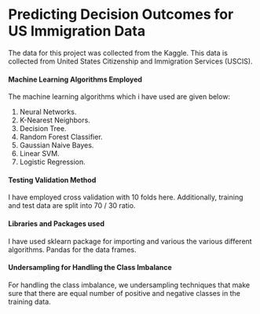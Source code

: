 # Predicting Decision Outcomes for US Immigration Data
 The data for this project was collected from the Kaggle. This data is collected from United States Citizenship and Immigration Services  (USCIS). 

#### Machine Learning Algorithms Employed
The machine learning algorithms which i have used are given below:
1) Neural Networks.
2) K-Nearest Neighbors.
3) Decision Tree.
4) Random Forest Classifier.
5) Gaussian Naive Bayes.
6) Linear SVM.
7) Logistic Regression.

#### Testing Validation Method
I have employed cross validation with 10 folds here. Additionally, training and test data are split into 70 / 30 ratio.

#### Libraries and Packages used
I have used sklearn package for importing and various the various different algorithms. Pandas for the data frames.

#### Undersampling for Handling the Class Imbalance
For handling the class imbalance, we undersampling techniques that make sure that there are equal number of positive and negative classes in the training data.


